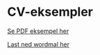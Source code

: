 # CV-eksempler

[Se PDF eksempel her](https://github.com/Madelelo/CV-eksempler/blob/main/CV_mal%20_2023.pdf)

[Last ned wordmal her](https://github.com/Madelelo/CV-eksempler/raw/main/CV%20-%20mal%20-%202023.docx)
